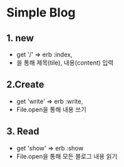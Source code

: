 # Simple Blog

## 1. new
- get '/' => erb :index,
- <form>을 통해 제목(tile), 내용(content) 입력

## 2.Create
- get 'write' => erb :write,
- File.open을 통해 내용 쓰기

## 3. Read
- get 'show' => erb :show
- File.open을 통해 모든 블로그 내용 읽기
